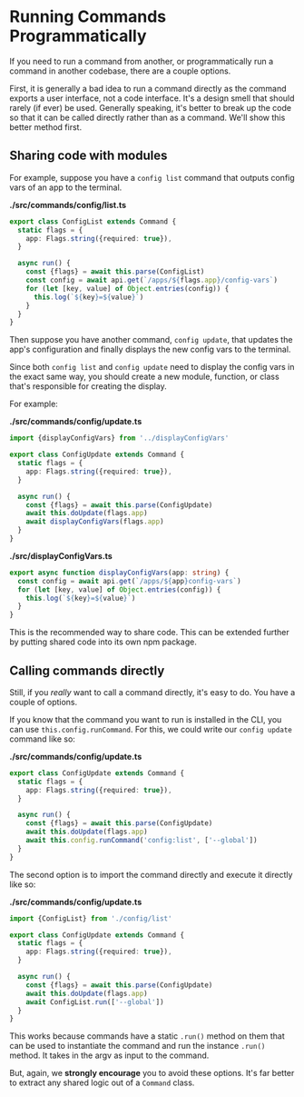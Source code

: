 # Running Commands Programmatically

If you need to run a command from another, or programmatically run a command in another codebase, there are a couple options.

First, it is generally a bad idea to run a command directly as the command exports a user interface, not a code interface. It's a design smell that should rarely (if ever) be used. Generally speaking, it's better to break up the code so that it can be called directly rather than as a command. We'll show this better method first.

## Sharing code with modules

For example, suppose you have a `config list` command that outputs config vars of an app to the terminal.

**./src/commands/config/list.ts**

```typescript
export class ConfigList extends Command {
  static flags = {
    app: Flags.string({required: true}),
  }

  async run() {
    const {flags} = await this.parse(ConfigList)
    const config = await api.get(`/apps/${flags.app}/config-vars`)
    for (let [key, value] of Object.entries(config)) {
      this.log(`${key}=${value}`)
    }
  }
}
```

Then suppose you have another command, `config update`, that updates the app's configuration and finally displays the new config vars to the terminal.

Since both `config list` and `config update` need to display the config vars in the exact same way, you should create a new module, function, or class that's responsible for creating the display.

For example:

**./src/commands/config/update.ts**

```typescript
import {displayConfigVars} from '../displayConfigVars'

export class ConfigUpdate extends Command {
  static flags = {
    app: Flags.string({required: true}),
  }

  async run() {
    const {flags} = await this.parse(ConfigUpdate)
    await this.doUpdate(flags.app)
    await displayConfigVars(flags.app)
  }
}
```

**./src/displayConfigVars.ts**

```typescript
export async function displayConfigVars(app: string) {
  const config = await api.get(`/apps/${app}config-vars`)
  for (let [key, value] of Object.entries(config)) {
    this.log(`${key}=${value}`)
  }
}
```

This is the recommended way to share code. This can be extended further by putting shared code into its own npm package.

## Calling commands directly

Still, if you _really_ want to call a command directly, it's easy to do. You have a couple of options.

If you know that the command you want to run is installed in the CLI, you can use `this.config.runCommand`. For this, we could write our `config update` command like so:

**./src/commands/config/update.ts**

```typescript
export class ConfigUpdate extends Command {
  static flags = {
    app: Flags.string({required: true}),
  }

  async run() {
    const {flags} = await this.parse(ConfigUpdate)
    await this.doUpdate(flags.app)
    await this.config.runCommand('config:list', ['--global'])
  }
}
```

The second option is to import the command directly and execute it directly like so:

**./src/commands/config/update.ts**

```typescript
import {ConfigList} from './config/list'

export class ConfigUpdate extends Command {
  static flags = {
    app: Flags.string({required: true}),
  }

  async run() {
    const {flags} = await this.parse(ConfigUpdate)
    await this.doUpdate(flags.app)
    await ConfigList.run(['--global'])
  }
}
```

This works because commands have a static `.run()` method on them that can be used to instantiate the command and run the instance `.run()` method. It takes in the argv as input to the command.

But, again, we **strongly encourage** you to avoid these options. It's far better to extract any shared logic out of a `Command` class.
